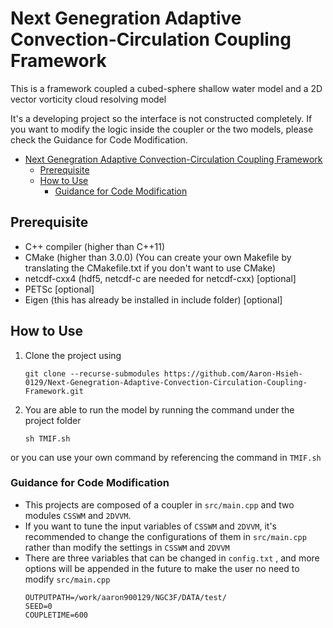 # Next Genegration Adaptive Convection-Circulation Coupling Framework


This is a framework coupled a cubed-sphere shallow water model and a 2D vector vorticity cloud resolving model

It's a developing project so the interface is not constructed completely. If you want to modify the logic inside the coupler or the two models, please check the Guidance for Code Modification.

- [Next Genegration Adaptive Convection-Circulation Coupling Framework](#next-genegration-adaptive-convection-circulation-coupling-framework)
  - [Prerequisite](#prerequisite)
  - [How to Use](#how-to-use)
    - [Guidance for Code Modification](#guidance-for-code-modification)

## Prerequisite

- C++ compiler (higher than C++11)
- CMake (higher than 3.0.0) (You can create your own Makefile by translating the CMakefile.txt if you don't want to use CMake)
- netcdf-cxx4 (hdf5, netcdf-c are needed for netcdf-cxx) [optional]
- PETSc [optional]
- Eigen (this has already be installed in include folder) [optional]

  
## How to Use

1. Clone the project using

   ```
   git clone --recurse-submodules https://github.com/Aaron-Hsieh-0129/Next-Genegration-Adaptive-Convection-Circulation-Coupling-Framework.git
   ```

2. You are able to run the model by running the command under the project folder

    ```
    sh TMIF.sh
    ```

or you can use your own command by referencing the command in `TMIF.sh`


### Guidance for Code Modification
- This projects are composed of a coupler in `src/main.cpp` and two modules `CSSWM` and `2DVVM`. 
- If you want to tune the input variables of `CSSWM` and `2DVVM`, it's recommended to change the configurations of them in `src/main.cpp` rather than modify the settings in `CSSWM` and `2DVVM`
- There are three variables that can be changed in `config.txt` , and more options will be appended in the future to make the user no need to modify `src/main.cpp`
    ```
    OUTPUTPATH=/work/aaron900129/NGC3F/DATA/test/
    SEED=0
    COUPLETIME=600
    ```

